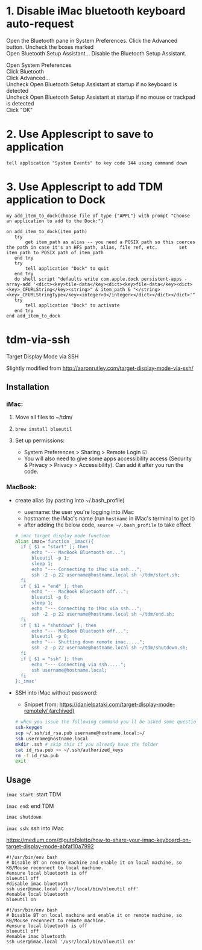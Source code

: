# 1. Disable iMac bluetooth keyboard auto-request
Open the Bluetooth pane in System Preferences. Click the Advanced button. Uncheck the boxes marked  
Open Bluetooth Setup Assistant...
Disable the Bluetooth Setup Assistant.

Open System Preferences  
Click Bluetooth  
Click Advanced…  
Uncheck Open Bluetooth Setup Assistant at startup if no keyboard is detected  
Uncheck Open Bluetooth Setup Assistant at startup if no mouse or trackpad is detected  
Click "OK"

# 2. Use Applescript to save to application
```
tell application "System Events" to key code 144 using command down
```

# 3. Use Applescript to add TDM application to Dock
```
my add_item_to_dock(choose file of type {"APPL"} with prompt "Choose an application to add to the Dock:")

on add_item_to_dock(item_path)
   try
       get item_path as alias -- you need a POSIX path so this coerces the path in case it's an HFS path, alias, file ref, etc.        set item_path to POSIX path of item_path
   end try
   try
       tell application "Dock" to quit
   end try
   do shell script "defaults write com.apple.dock persistent-apps -array-add '<dict><key>tile-data</key><dict><key>file-data</key><dict><key>_CFURLString</key><string>" & item_path & "</string><key>_CFURLStringType</key><integer>0</integer></dict></dict></dict>'"
   try
       tell application "Dock" to activate
   end try
end add_item_to_dock
```

# tdm-via-ssh
Target Display Mode via SSH

Slightly modified from http://aaronrutley.com/target-display-mode-via-ssh/

## Installation

### iMac:

1. Move all files to ~/tdm/

2.  `brew install blueutil`

3. Set up permissions:
   - System Preferences > Sharing > Remote Login ☑
   - You will also need to give some apps accessibility access (Security & Privacy > Privacy > Accessibility). Can add it after you run the code.

### MacBook:

* create alias (by pasting into ~/.bash_profile)

  - username: the user you're logging into iMac
  - hostname: the iMac's name (run `hostname` in iMac's terminal to get it)
  - after adding the below code, `source ~/.bash_profile` to take effect

  ```bash
  # imac target display mode function
  alias imac='function _imac(){
  	if [ $1 = "start" ]; then
  		echo "--- MacBook Bluetooth on...";
  	    blueutil -p 1;	
  		sleep 1;
  		echo "--- Connecting to iMac via ssh...";
  		ssh -2 -p 22 username@hostname.local sh ~/tdm/start.sh;
  	fi
  	if [ $1 = "end" ]; then
  		echo "--- MacBook Bluetooth off...";
  		blueutil -p 0;
  		sleep 1;
  		echo "--- Connecting to iMac via ssh...";
  		ssh -2 -p 22 username@hostname.local sh ~/tdm/end.sh;
  	fi
  	if [ $1 = "shutdown" ]; then
  		echo "--- MacBook Bluetooth off...";
  		blueutil -p 0;
  		echo "--- Shutting down remote imac.....";
  		ssh -2 -p 22 username@hostname.local sh ~/tdm/shutdown.sh;
  	fi
  	if [ $1 = "ssh" ]; then
  		echo "--- Connecting via ssh.....";
  		ssh username@hostname.local;
  	fi
  };_imac'
  ```

* SSH into iMac without password:

  - Snippet from: [https://danielpataki.com/target-display-mode-remotely/ (archived)](https://web.archive.org/web/20180815120109/https://danielpataki.com/target-display-mode-remotely/)

  ```bash
  # when you issue the following command you'll be asked some questions, keep hitting enter until done.
  ssh-keygen
  scp ~/.ssh/id_rsa.pub username@hostname.local:~/
  ssh username@hostname.local
  mkdir .ssh # skip this if you already have the folder
  cat id_rsa.pub >> ~/.ssh/authorized_keys
  rm -f id_rsa.pub
  exit
  ```

## Usage

`imac start`: start TDM

`imac end`: end TDM

`imac shutdown`

`imac ssh`: ssh into iMac


https://medium.com/@gutofoletto/how-to-share-your-imac-keyboard-on-target-display-mode-abfaf10a7992
```
#!/usr/bin/env bash
# Disable BT on remote machine and enable it on local machine, so KB/Mouse reconnect to local machine.  
#ensure local bluetooth is off  
blueutil off  
#disable imac bluetooth  
ssh user@imac.local '/usr/local/bin/blueutil off'  
#enable local bluetooth  
blueutil on  
```

```
#!/usr/bin/env bash  
# Disable BT on local machine and enable it on remote machine, so KB/Mouse reconnect to remote machine.  
#ensure local bluetooth is off  
blueutil off  
#enable imac bluetooth  
ssh user@imac.local '/usr/local/bin/blueutil on'  
```
